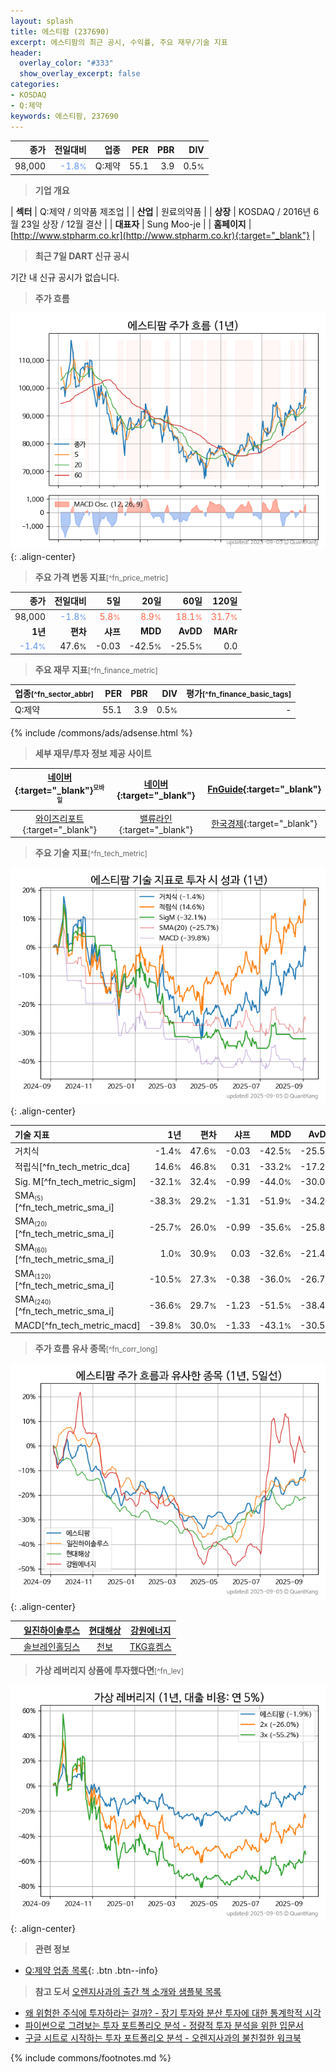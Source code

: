 ```yaml
---
layout: splash
title: 에스티팜 (237690)
excerpt: 에스티팜의 최근 공시, 수익률, 주요 재무/기술 지표
header:
  overlay_color: "#333"
  show_overlay_excerpt: false
categories:
- KOSDAQ
- Q:제약
keywords: 에스티팜, 237690
---
```


| **종가** | **전일대비** | **업종** | **PER** | **PBR** | **DIV** |
| -------: | -----------: | -------: | ------: | ------: | ------: |
| 98,000 | <span style="color: cornflowerblue">-1.8<small>%</small></span> | Q:제약 | 55.1 | 3.9 | 0.5<small>%</small> |

<!-- more -->


> **기업 개요**<a id="company"></a>

| <span style="white-space:nowrap;">**섹터**</span> | Q:제약 / 의약품 제조업 |
| <span style="white-space:nowrap;">**산업**</span> | 원료의약품 |
| <span style="white-space:nowrap;">**상장**</span> | KOSDAQ / 2016년 6월 23일 상장 / 12월 결산 |
| <span style="white-space:nowrap;">**대표자**</span> | Sung Moo-je |
| <span style="white-space:nowrap;">**홈페이지**</span> | [http://www.stpharm.co.kr](http://www.stpharm.co.kr){:target="_blank"} |


> **최근 7일 DART 신규 공시**<a id="dart"></a>

기간 내 신규 공시가 없습니다.


> **주가 흐름**<a id="price"></a>

![237690](/stock/images/237690.png){: .align-center}


> **주요 가격 변동 지표**<small>[^fn_price_metric]</small>

| **종가** | **전일대비** | **5일** | **20일** | **60일** | **120일** |
| -------: | -----------: | ------: | -------: | -------: | --------: |
| 98,000 | <span style="color: cornflowerblue">-1.8<small>%</small></span> | <span style="color: tomato">5.8<small>%</small></span> | <span style="color: tomato">8.9<small>%</small></span> | <span style="color: tomato">18.1<small>%</small></span> | <span style="color: tomato">31.7<small>%</small></span> |
| **1년** | **편차** | **샤프** | **MDD** | **AvDD** | **MARr** |
| <span style="color: cornflowerblue">-1.4<small>%</small></span> | 47.6<small>%</small> | -0.03 | -42.5<small>%</small> | -25.5<small>%</small> | 0.0 |


> **주요 재무 지표**<small>[^fn_finance_metric]</small>

| **업종**<small>[^fn_sector_abbr]</small> | **PER** | **PBR** | **DIV** | **평가**<small>[^fn_finance_basic_tags]</small> |
| :--------------------------------------- | ------: | ------: | ------: | ----------------------------------------------: |
| Q:제약 | 55.1 | 3.9 | 0.5<small>%</small> | - |



{% include /commons/ads/adsense.html %}

> **세부 재무/투자 정보 제공 사이트**

| [네이버](https://m.stock.naver.com/domestic/stock/237690/finance/summary){:target="_blank"}<sup><small>모바일</small></sup> | [네이버](https://finance.naver.com/item/coinfo.naver?code=237690){:target="_blank"} | [FnGuide](https://comp.fnguide.com/SVO2/ASP/SVD_Invest.asp?gicode=A237690&MenuYn=Y){:target="_blank"} |
| :---: | :---: | :---: |
| [와이즈리포트](https://comp.wisereport.co.kr/company/c1040001.aspx?cmp_cd=237690){:target="_blank"} | [밸류라인](https://www.valueline.co.kr/finance/summary/237690){:target="_blank"} | [한국경제](https://markets.hankyung.com/stock/237690/financial-summary){:target="_blank"} |


> **주요 기술 지표**<small>[^fn_tech_metric]</small>


![237690](/stock/images/237690_tech.png){: .align-center}

| **기술 지표** | **1년** | **편차** | **샤프** | **MDD** | **AvDD** |
| :------------ | ------: | -----------: | -------: | ------: | -------: |
| 거치식 | -1.4<small>%</small> | 47.6<small>%</small> | -0.03 | -42.5<small>%</small> | -25.5<small>%</small> |
| 적립식[^fn_tech_metric_dca] | 14.6<small>%</small> | 46.8<small>%</small> | 0.31 | -33.2<small>%</small> | -17.2<small>%</small> |
| Sig. M[^fn_tech_metric_sigm] | -32.1<small>%</small> | 32.4<small>%</small> | -0.99 | -44.0<small>%</small> | -30.0<small>%</small> |
| SMA<small><sub>(5)</sub></small>[^fn_tech_metric_sma_i] | -38.3<small>%</small> | 29.2<small>%</small> | -1.31 | -51.9<small>%</small> | -34.2<small>%</small> |
| SMA<small><sub>(20)</sub></small>[^fn_tech_metric_sma_i] | -25.7<small>%</small> | 26.0<small>%</small> | -0.99 | -35.6<small>%</small> | -25.8<small>%</small> |
| SMA<small><sub>(60)</sub></small>[^fn_tech_metric_sma_i] | 1.0<small>%</small> | 30.9<small>%</small> | 0.03 | -32.6<small>%</small> | -21.4<small>%</small> |
| SMA<small><sub>(120)</sub></small>[^fn_tech_metric_sma_i] | -10.5<small>%</small> | 27.3<small>%</small> | -0.38 | -36.0<small>%</small> | -26.7<small>%</small> |
| SMA<small><sub>(240)</sub></small>[^fn_tech_metric_sma_i] | -36.6<small>%</small> | 29.7<small>%</small> | -1.23 | -51.5<small>%</small> | -38.4<small>%</small> |
| MACD[^fn_tech_metric_macd] | -39.8<small>%</small> | 30.0<small>%</small> | -1.33 | -43.1<small>%</small> | -30.5<small>%</small> |


> **주가 흐름 유사 종목**<a id="corr"></a><small>[^fn_corr_long]</small>

![237690](/stock/images/237690_corr.png){: .align-center}

|       | [일진하이솔루스](/271940/) | [현대해상](/001450/) | [강원에너지](/114190/) |
| :---: | :------------------------------------: | :------------------------------------: | :------------------------------------: |
|       | [솔브레인홀딩스](/036830/) | [천보](/278280/) | [TKG휴켐스](/069260/) |


> **가상 레버리지 상품에 투자했다면**<a id="2x"></a><small>[^fn_lev]</small>

![237690](/stock/images/237690_2x.png){: .align-center}


> **관련 정보**

- [Q:제약 업종 목록](/stats/sector/kosdaq_업종_제약_종목/){: .btn .btn--info}

> **참고 도서** [오렌지사과의 출간 책 소개와 샘플북 목록](https://kongdori.tistory.com/691)

- [왜 위험한 주식에 투자하라는 걸까? - 장기 투자와 분산 투자에 대한 통계학적 시각](https://kongdori.tistory.com/421)
- [파이썬으로 그려보는 투자 포트폴리오 분석  - 정량적 투자 분석을 위한 입문서](https://kongdori.tistory.com/643)
- [구글 시트로 시작하는 투자 포트폴리오 분석 - 오렌지사과의 불친절한 워크북](https://kongdori.tistory.com/449)


{% include commons/footnotes.md %}
